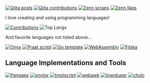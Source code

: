 [![Qiita posts](https://qiita-badge.apiapi.app/s/syuparn/posts.svg)](http://qiita.com/syuparn)
[![Qiita contributions](https://qiita-badge.apiapi.app/s/syuparn/contributions.svg)](http://qiita.com/syuparn)
[![Zenn scraps](https://badgen.org/img/zenn/syuparn/scraps?style=plastic)](https://zenn.dev/syuparn?tab=scraps)
[![Zenn likes](https://badgen.org/img/zenn/syuparn/likes?style=plastic)](https://zenn.dev/syuparn)

I love creating and using programming languages!

[![Contributions](https://github-readme-stats.vercel.app/api?username=syuparn&theme=vue-dark&show_icons=true)](https://github.com/syuparn)
![Top Langs](https://github-readme-stats.vercel.app/api/top-langs/?username=syuparn&theme=vue-dark&layout=compact)

And favorite languages not listed above...

[![Onyx](https://img.shields.io/badge/Onyx-AAAAAA)](https://onyxlang.io/)
[![Praat script](https://img.shields.io/badge/Praat%20script-violet)](https://www.fon.hum.uva.nl/praat/manual/Scripting.html)
[![Go template](https://img.shields.io/badge/Go%20template-teal)](https://pkg.go.dev/text/template)
[![WebAssembly](https://img.shields.io/badge/WebAssembly-654EF0)](https://webassembly.org/)
[![Filska](https://img.shields.io/badge/Filska-9acd32)](https://github.com/rkneusel9/StrangeCodeBook/blob/master/chapter_12/filska.py)

## Language Implementations and Tools

[![Pangaea](https://github-readme-stats.vercel.app/api/pin/?username=syuparn&repo=Pangaea&theme=vue-dark)](https://github.com/syuparn/Pangaea)
[![onylox](https://github-readme-stats.vercel.app/api/pin/?username=syuparn&repo=onylox&theme=vue-dark)](https://github.com/syuparn/onylox)
[![tmplscript](https://github-readme-stats.vercel.app/api/pin/?username=syuparn&repo=tmplscript&theme=vue-dark)](https://github.com/syuparn/tmplscript)
[![webawk](https://github-readme-stats.vercel.app/api/pin/?username=syuparn&repo=webawk&theme=vue-dark)](https://github.com/Syuparn/webawk)
[![linerduper](https://github-readme-stats.vercel.app/api/pin/?username=syuparn&repo=linerduper&theme=vue-dark)](https://github.com/Syuparn/linerduper)
[![cholc](https://github-readme-stats.vercel.app/api/pin/?username=syuparn&repo=cholc&theme=vue-dark)](https://github.com/Syuparn/cholc)
